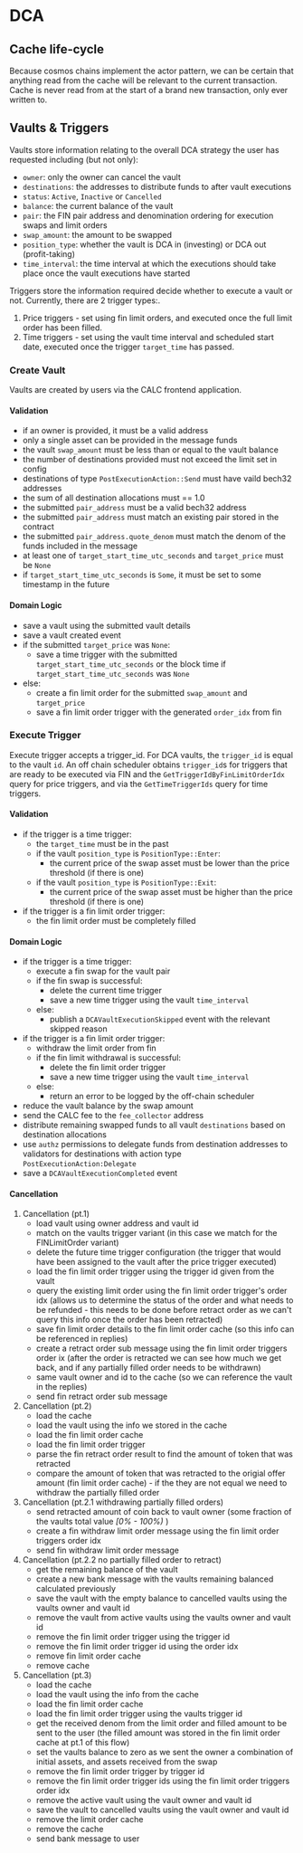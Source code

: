 # DCA

## Cache life-cycle

Because cosmos chains implement the actor pattern, we can be certain that anything read from the cache will be relevant to the current transaction. Cache is never read from at the start of a brand new transaction, only ever written to.

## Vaults & Triggers

Vaults store information relating to the overall DCA strategy the user has requested including (but not only):

- `owner`: only the owner can cancel the vault
- `destinations`: the addresses to distribute funds to after vault executions
- `status`: `Active`, `Inactive` or `Cancelled`
- `balance`: the current balance of the vault
- `pair`: the FIN pair address and denomination ordering for execution swaps and limit orders
- `swap_amount`: the amount to be swapped
- `position_type`: whether the vault is DCA in (investing) or DCA out (profit-taking)
- `time_interval`: the time interval at which the executions should take place once the vault executions have started

Triggers store the information required decide whether to execute a vault or not. Currently, there are 2 trigger types:.

1. Price triggers - set using fin limit orders, and executed once the full limit order has been filled.
2. Time triggers - set using the vault time interval and scheduled start date, executed once the trigger `target_time` has passed.

### Create Vault

Vaults are created by users via the CALC frontend application.

#### Validation

- if an owner is provided, it must be a valid address
- only a single asset can be provided in the message funds
- the vault `swap_amount` must be less than or equal to the vault balance
- the number of destinations provided must not exceed the limit set in config
- destinations of type `PostExecutionAction::Send` must have vaild bech32 addresses
- the sum of all destination allocations must == 1.0
- the submitted `pair_address` must be a valid bech32 address
- the submitted `pair_address` must match an existing pair stored in the contract
- the submitted `pair_address.quote_denom` must match the denom of the funds included in the message
- at least one of `target_start_time_utc_seconds` and `target_price` must be `None`
- if `target_start_time_utc_seconds` is `Some`, it must be set to some timestamp in the future

#### Domain Logic

- save a vault using the submitted vault details
- save a vault created event
- if the submitted `target_price` was `None`:
  - save a time trigger with the submitted `target_start_time_utc_seconds` or the block time if `target_start_time_utc_seconds` was `None`
- else:
  - create a fin limit order for the submitted `swap_amount` and `target_price`
  - save a fin limit order trigger with the generated `order_idx` from fin

### Execute Trigger

Execute trigger accepts a trigger_id. For DCA vaults, the `trigger_id` is equal to the vault `id`. An off chain scheduler obtains `trigger_id`s for triggers that are ready to be executed via FIN and the `GetTriggerIdByFinLimitOrderIdx` query for price triggers, and via the `GetTimeTriggerIds` query for time triggers.

#### Validation

- if the trigger is a time trigger:
  - the `target_time` must be in the past
  - if the vault `position_type` is `PositionType::Enter`:
    - the current price of the swap asset must be lower than the price threshold (if there is one)
  - if the vault `position_type` is `PositionType::Exit`:
    - the current price of the swap asset must be higher than the price threshold (if there is one)
- if the trigger is a fin limit order trigger:
  - the fin limit order must be completely filled

#### Domain Logic

- if the trigger is a time trigger:
  - execute a fin swap for the vault pair
  - if the fin swap is successful:
    - delete the current time trigger
    - save a new time trigger using the vault `time_interval`
  - else:
    - publish a `DCAVaultExecutionSkipped` event with the relevant skipped reason
- if the trigger is a fin limit order trigger:
  - withdraw the limit order from fin
  - if the fin limit withdrawal is successful:
    - delete the fin limit order trigger
    - save a new time trigger using the vault `time_interval`
  - else:
    - return an error to be logged by the off-chain scheduler
- reduce the vault balance by the swap amount
- send the CALC fee to the `fee_collector` address
- distribute remaining swapped funds to all vault `destinations` based on destination allocations
- use `authz` permissions to delegate funds from destination addresses to validators for destinations with action type `PostExecutionAction:Delegate`
- save a `DCAVaultExecutionCompleted` event

#### Cancellation

1. Cancellation (pt.1)
   - load vault using owner address and vault id
   - match on the vaults trigger variant (in this case we match for the FINLimitOrder variant)
   - delete the future time trigger configuration (the trigger that would have been assigned to the vault after the price trigger executed)
   - load the fin limit order trigger using the trigger id given from the vault
   - query the existing limit order using the fin limit order trigger's order idx (allows us to determine the status of the order and what needs to be refunded - this needs to be done before retract order as we can't query this info once the order has been retracted)
   - save fin limit order details to the fin limit order cache (so this info can be referenced in replies)
   - create a retract order sub message using the fin limit order triggers order ix (after the order is retracted we can see how much we get back, and if any partially filled order needs to be withdrawn)
   - same vault owner and id to the cache (so we can reference the vault in the replies)
   - send fin retract order sub message
2. Cancellation (pt.2)
   - load the cache
   - load the vault using the info we stored in the cache
   - load the fin limit order cache
   - load the fin limit order trigger
   - parse the fin retract order result to find the amount of token that was retracted
   - compare the amount of token that was retracted to the origial offer amount (fin limit order cache) - if the they are not equal we need to withdraw the partially filled order
3. Cancellation (pt.2.1 withdrawing partially filled orders)
   - send retracted amount of coin back to vault owner (some fraction of the vaults total value _[0% - 100%)_ )
   - create a fin withdraw limit order message using the fin limit order triggers order idx
   - send fin withdraw limit order message
4. Cancellation (pt.2.2 no partially filled order to retract)
   - get the remaining balance of the vault
   - create a new bank message with the vaults remaining balanced calculated previously
   - save the vault with the empty balance to cancelled vaults using the vaults owner and vault id
   - remove the vault from active vaults using the vaults owner and vault id
   - remove the fin limit order trigger using the trigger id
   - remove the fin limit order trigger id using the order idx
   - remove fin limit order cache
   - remove cache
5. Cancellation (pt.3)
   - load the cache
   - load the vault using the info from the cache
   - load the fin limit order cache
   - load the fin limit order trigger using the vaults trigger id
   - get the received denom from the limit order and filled amount to be sent to the user (the filled amount was stored in the fin limit order cache at pt.1 of this flow)
   - set the vaults balance to zero as we sent the owner a combination of initial assets, and assets received from the swap
   - remove the fin limit order trigger by trigger id
   - remove the fin limit order trigger ids using the fin limit order triggers order idx
   - remove the active vault using the vault owner and vault id
   - save the vault to cancelled vaults using the vault owner and vault id
   - remove the limit order cache
   - remove the cache
   - send bank message to user
